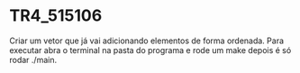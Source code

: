 # TR4_515106
Criar um vetor que já vai adicionando elementos de forma ordenada. Para executar abra o terminal na pasta do programa e rode um make depois é só rodar ./main.
